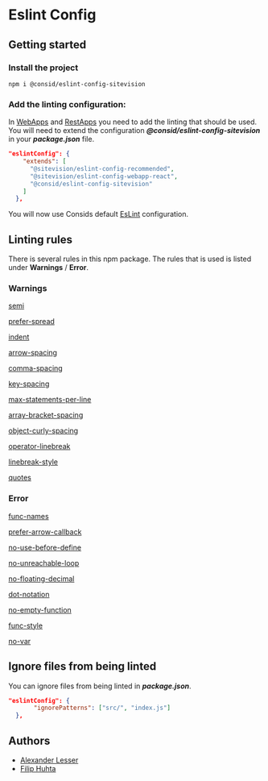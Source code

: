 # Eslint Config 

## Getting started

### Install the project

```
npm i @consid/eslint-config-sitevision
```
### Add the linting configuration:
In [WebApps](https://developer.sitevision.se/docs/webapps/webapps-2/getting-started) and [RestApps](https://developer.sitevision.se/docs/rest-api/restapps) you need to add the linting that should be used. You will need to extend the configuration ***@consid/eslint-config-sitevision*** in your ***package.json*** file. 
```json
"eslintConfig": {
    "extends": [
      "@sitevision/eslint-config-recommended",
      "@sitevision/eslint-config-webapp-react",
      "@consid/eslint-config-sitevision"
    ]
  },
```

You will now use Consids default [EsLint](https://eslint.org/) configuration.

## Linting rules
There is several rules in this npm package. The rules that is used is listed under **Warnings** / **Error**. 
### Warnings 

[semi ](https://eslint.org/docs/latest/rules/semi) 

[prefer-spread ](https://eslint.org/docs/latest/rules/prefer-spread)

[indent ](https://eslint.org/docs/latest/rules/indent)

[arrow-spacing ](https://eslint.org/docs/latest/rules/arrow-spacing)

[comma-spacing ](https://eslint.org/docs/latest/rules/comma-spacing)

[key-spacing ](https://eslint.org/docs/latest/rules/key-spacing)

[max-statements-per-line ](https://eslint.org/docs/latest/rules/max-statements-per-line)

[array-bracket-spacing ](https://eslint.org/docs/latest/rules/array-bracket-spacing)

[object-curly-spacing ](https://eslint.org/docs/latest/rules/object-curly-spacing)

[operator-linebreak ](https://eslint.org/docs/latest/rules/operator-linebreak)

[linebreak-style ](https://eslint.org/docs/latest/rules/linebreak-style)

[quotes ](https://eslint.org/docs/latest/rules/quotes)

### Error 

[func-names ](https://eslint.org/docs/latest/rules/func-names)

[prefer-arrow-callback ](https://eslint.org/docs/latest/rules/prefer-arrow-callback)

[no-use-before-define ](https://eslint.org/docs/latest/rules/no-use-before-define)

[no-unreachable-loop ](https://eslint.org/docs/latest/rules/no-unreachable-loop)

[no-floating-decimal ](https://eslint.org/docs/latest/rules/no-floating-decimal)

[dot-notation ](https://eslint.org/docs/latest/rules/dot-notation)

[no-empty-function ](https://eslint.org/docs/latest/rules/no-empty-function)

[func-style ](https://eslint.org/docs/latest/rules/func-style)

[no-var ](https://eslint.org/docs/latest/rules/no-var)


## Ignore files from being linted
You can ignore files from being linted in ***package.json***.
```json
"eslintConfig": {
       "ignorePatterns": ["src/", "index.js"]
  },

```
## Authors
- [Alexander Lesser](https://github.com/alexanderlesser)
- [Filip Huhta](https://github.com/filiphuhta)
